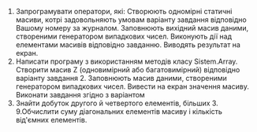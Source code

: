 1. Запрограмувати оператори, які:
Створюють одномірні статичні масиви, котрі задовольняють умовам
варіанту завдання відповідно Вашому номеру за журналом.
Заповнюють вихідний масив даними, створеними генератором випадкових
чисел.
Виконують дії над елементами масивів відповідно завданню.
Виводять результат на екран.
2. Написати програму з використанням методів класу Sistem.Array.
Створити масив Z (одновимірний або багатовимірний) відповідно варіанту
завдання 2. Заповнюють масив даними, створеними генератором випадкових
чисел. Вивести на екран значення масиву. Виконати завдання згідно з
варіантом
9. Знайти добуток другого й четвертого елементів, більших 3.
9.Обчислити суму діагональних елементів масиву і кількість від'ємних
елементів.
